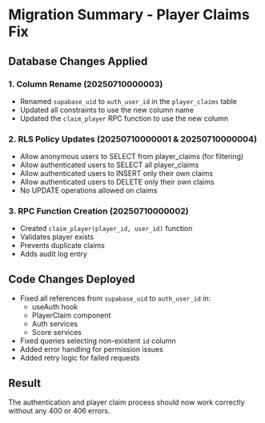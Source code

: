 # Migration Summary - Player Claims Fix

## Database Changes Applied

### 1. Column Rename (20250710000003)
- Renamed `supabase_uid` to `auth_user_id` in the `player_claims` table
- Updated all constraints to use the new column name
- Updated the `claim_player` RPC function to use the new column

### 2. RLS Policy Updates (20250710000001 & 20250710000004)
- Allow anonymous users to SELECT from player_claims (for filtering)
- Allow authenticated users to SELECT all player_claims
- Allow authenticated users to INSERT only their own claims
- Allow authenticated users to DELETE only their own claims
- No UPDATE operations allowed on claims

### 3. RPC Function Creation (20250710000002)
- Created `claim_player(player_id, user_id)` function
- Validates player exists
- Prevents duplicate claims
- Adds audit log entry

## Code Changes Deployed
- Fixed all references from `supabase_uid` to `auth_user_id` in:
  - useAuth hook
  - PlayerClaim component
  - Auth services
  - Score services
- Fixed queries selecting non-existent `id` column
- Added error handling for permission issues
- Added retry logic for failed requests

## Result
The authentication and player claim process should now work correctly without any 400 or 406 errors.